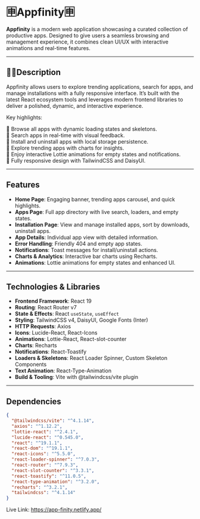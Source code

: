 # 🈸Appfinity🈸

**Appfinity** is a modern web application showcasing a curated collection of productive apps. Designed to give users a seamless browsing and management experience, it combines clean UI/UX with interactive animations and real-time features.

---

## ✍🏻Description

Appfinity allows users to explore trending applications, search for apps, and manage installations with a fully responsive interface. It’s built with the latest React ecosystem tools and leverages modern frontend libraries to deliver a polished, dynamic, and interactive experience.

Key highlights:

🎯 Browse all apps with dynamic loading states and skeletons. <br>
🎯 Search apps in real-time with visual feedback.<br>
🎯 Install and uninstall apps with local storage persistence.<br>
🎯 Explore trending apps with charts for insights.<br>
🎯 Enjoy interactive Lottie animations for empty states and notifications.<br>
🎯 Fully responsive design with TailwindCSS and DaisyUI.<br>

---

## Features

- **Home Page**: Engaging banner, trending apps carousel, and quick highlights.
- **Apps Page**: Full app directory with live search, loaders, and empty states.
- **Installation Page**: View and manage installed apps, sort by downloads, uninstall apps.
- **App Details**: Individual app view with detailed information.
- **Error Handling**: Friendly 404 and empty app states.
- **Notifications**: Toast messages for install/uninstall actions.
- **Charts & Analytics**: Interactive bar charts using Recharts.
- **Animations**: Lottie animations for empty states and enhanced UI.

---

## Technologies & Libraries

- **Frontend Framework**: React 19
- **Routing**: React Router v7
- **State & Effects**: React `useState`, `useEffect`
- **Styling**: TailwindCSS v4, DaisyUI, Google Fonts (Inter)
- **HTTP Requests**: Axios
- **Icons**: Lucide-React, React-Icons
- **Animations**: Lottie-React, React-slot-counter
- **Charts**: Recharts
- **Notifications**: React-Toastify
- **Loaders & Skeletons**: React Loader Spinner, Custom Skeleton Components
- **Text Animation**: React-Type-Animation
- **Build & Tooling**: Vite with @tailwindcss/vite plugin

---

## Dependencies

```json
{
  "@tailwindcss/vite": "^4.1.14",
  "axios": "^1.12.2",
  "lottie-react": "^2.4.1",
  "lucide-react": "^0.545.0",
  "react": "^19.1.1",
  "react-dom": "^19.1.1",
  "react-icons": "^5.5.0",
  "react-loader-spinner": "^7.0.3",
  "react-router": "^7.9.3",
  "react-slot-counter": "^3.3.1",
  "react-toastify": "^11.0.5",
  "react-type-animation": "^3.2.0",
  "recharts": "^3.2.1",
  "tailwindcss": "^4.1.14"
}
```
Live Link: https://app-finity.netlify.app/

